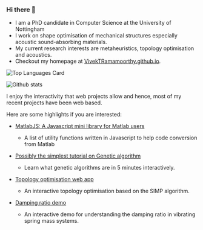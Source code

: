 ### Hi there 👋

- I am a PhD candidate in Computer Science at the University of Nottingham
- I work on shape optimisation of mechanical structures especially acoustic sound-absorbing materials.
- My current research interests are metaheuristics, topology optimisation and acoustics.
- Checkout my homepage at [VivekTRamamoorthy.github.io](https://VivekTRamamoorthy.github.io).




![Top Languages Card](https://github-readme-stats.vercel.app/api/top-langs/?username=VivekTRamamoorthy&layout=compact&theme=highcontrast)

![Github stats](https://github-readme-stats.vercel.app/api?username=VivekTRamamoorthy&theme=highcontrast&show_icons=true&count_private=true)


I enjoy the interactivity that web projects allow and hence, most of my recent projects have been web based. 

Here are some highlights if you are interested:

 - [MatlabJS: A Javascript mini library for Matlab users](https://www.github.com/VivekTRamamoorthy/MatlabJS)
      - A list of utility functions written in Javascript to help code conversion from Matlab 
    
 - [Possibly the simplest tutorial on Genetic algorithm](https://www.github.com/VivekTRamamoorthy/GeneticAlgorithmTutorial)
      - Learn what genetic algorithms are in 5 minutes interactively.
 - [Topology optimisation web app](https://www.github.com/VivekTRamamoorthy/TopOptWeb)
      - An interactive topology optimisation based on the SIMP algorithm.
 - [Damping ratio demo](https://www.github.com/VivekTRamamoorthy/SpringMassDamping)
      - An interactive demo for understanding the damping ratio in vibrating spring mass systems.
      

